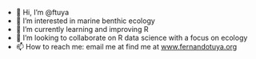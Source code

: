 - 👋 Hi, I’m @ftuya
- 👀 I’m interested in marine benthic ecology
- 🌱 I’m currently learning and improving R 
- 💞️ I’m looking to collaborate on R data science with a focus on ecology
- 📫 How to reach me: email me at find me at www.fernandotuya.org

<!---
ftuya/ftuya is a ✨ special ✨ repository because its `README.md` (this file) appears on your GitHub profile.
You can click the Preview link to take a look at your changes.
--->
